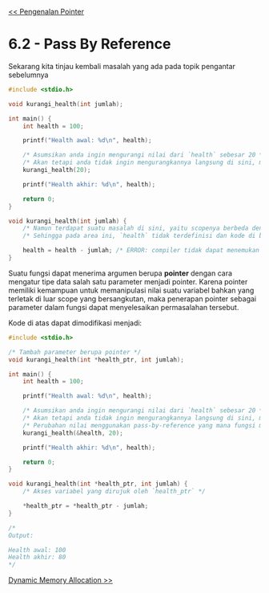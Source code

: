 [<< Pengenalan Pointer](1-Pengenalan.md)

# 6.2 - Pass By Reference

Sekarang kita tinjau kembali masalah yang ada pada topik pengantar sebelumnya
```c
#include <stdio.h>

void kurangi_health(int jumlah);

int main() {
    int health = 100;

    printf("Health awal: %d\n", health);

    /* Asumsikan anda ingin mengurangi nilai dari `health` sebesar 20 */
    /* Akan tetapi anda tidak ingin mengurangkannya langsung di sini, melainkan melalui suatu function */
    kurangi_health(20);

    printf("Health akhir: %d\n", health);

    return 0;
}

void kurangi_health(int jumlah) {
    /* Namun terdapat suatu masalah di sini, yaitu scopenya berbeda dengan main() */
    /* Sehingga pada area ini, `health` tidak terdefinisi dan kode di bawah akan memproduksi error */

    health = health - jumlah; /* ERROR: compiler tidak dapat menemukan variabel `health` */
}
```

Suatu fungsi dapat menerima argumen berupa **pointer** dengan cara mengatur tipe data salah satu parameter menjadi pointer. Karena pointer memiliki kemampuan untuk memanipulasi nilai suatu variabel bahkan yang terletak di luar scope yang bersangkutan, maka penerapan pointer sebagai parameter dalam fungsi dapat menyelesaikan permasalahan tersebut.

Kode di atas dapat dimodifikasi menjadi:
```c
#include <stdio.h>

/* Tambah parameter berupa pointer */
void kurangi_health(int *health_ptr, int jumlah);

int main() {
    int health = 100;

    printf("Health awal: %d\n", health);

    /* Asumsikan anda ingin mengurangi nilai dari `health` sebesar 20 */
    /* Akan tetapi anda tidak ingin mengurangkannya langsung di sini, melainkan melalui suatu function */
    /* Perubahan nilai menggunakan pass-by-reference yang mana fungsi menerima argumen berjenis pointer */
    kurangi_health(&health, 20);

    printf("Health akhir: %d\n", health);

    return 0;
}

void kurangi_health(int *health_ptr, int jumlah) {
    /* Akses variabel yang dirujuk oleh `health_ptr` */

    *health_ptr = *health_ptr - jumlah;
}

/*
Output:

Health awal: 100
Health akhir: 80
*/
```

[Dynamic Memory Allocation >>](3-DMA.md)
